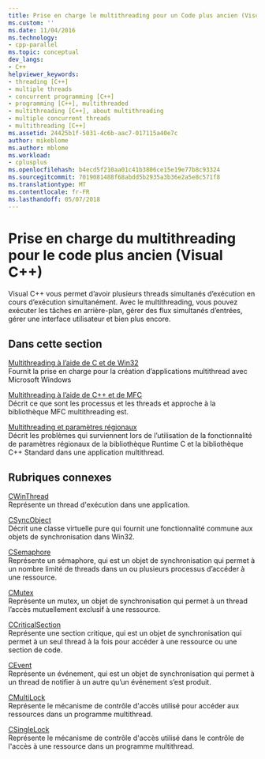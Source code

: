 ```yaml
---
title: Prise en charge le multithreading pour un Code plus ancien (Visual C++) | Documents Microsoft
ms.custom: ''
ms.date: 11/04/2016
ms.technology:
- cpp-parallel
ms.topic: conceptual
dev_langs:
- C++
helpviewer_keywords:
- threading [C++]
- multiple threads
- concurrent programming [C++]
- programming [C++], multithreaded
- multithreading [C++], about multithreading
- multiple concurrent threads
- multithreading [C++]
ms.assetid: 24425b1f-5031-4c6b-aac7-017115a40e7c
author: mikeblome
ms.author: mblome
ms.workload:
- cplusplus
ms.openlocfilehash: b4ecd5f210aa01c41b3806ce15e19e77b8c93324
ms.sourcegitcommit: 7019081488f68abdd5b2935a3b36e2a5e8c571f8
ms.translationtype: MT
ms.contentlocale: fr-FR
ms.lasthandoff: 05/07/2018
---
```

# <a name="multithreading-support-for-older-code-visual-c"></a>Prise en charge du multithreading pour le code plus ancien (Visual C++)
Visual C++ vous permet d’avoir plusieurs threads simultanés d’exécution en cours d’exécution simultanément. Avec le multithreading, vous pouvez exécuter les tâches en arrière-plan, gérer des flux simultanés d’entrées, gérer une interface utilisateur et bien plus encore.  
  
## <a name="in-this-section"></a>Dans cette section  
 [Multithreading à l’aide de C et de Win32](../parallel/multithreading-with-c-and-win32.md)  
 Fournit la prise en charge pour la création d’applications multithread avec Microsoft Windows  
  
 [Multithreading à l’aide de C++ et de MFC](../parallel/multithreading-with-cpp-and-mfc.md)  
 Décrit ce que sont les processus et les threads et approche à la bibliothèque MFC multithreading est.  
  
 [Multithreading et paramètres régionaux](../parallel/multithreading-and-locales.md)  
 Décrit les problèmes qui surviennent lors de l’utilisation de la fonctionnalité de paramètres régionaux de la bibliothèque Runtime C et la bibliothèque C++ Standard dans une application multithread.  
  
## <a name="related-sections"></a>Rubriques connexes  
 [CWinThread](../mfc/reference/cwinthread-class.md)  
 Représente un thread d'exécution dans une application.  
  
 [CSyncObject](../mfc/reference/csyncobject-class.md)  
 Décrit une classe virtuelle pure qui fournit une fonctionnalité commune aux objets de synchronisation dans Win32.  
  
 [CSemaphore](../mfc/reference/csemaphore-class.md)  
 Représente un sémaphore, qui est un objet de synchronisation qui permet à un nombre limité de threads dans un ou plusieurs processus d’accéder à une ressource.  
  
 [CMutex](../mfc/reference/cmutex-class.md)  
 Représente un mutex, un objet de synchronisation qui permet à un thread l’accès mutuellement exclusif à une ressource.  
  
 [CCriticalSection](../mfc/reference/ccriticalsection-class.md)  
 Représente une section critique, qui est un objet de synchronisation qui permet à un seul thread à la fois pour accéder à une ressource ou une section de code.  
  
 [CEvent](../mfc/reference/cevent-class.md)  
 Représente un événement, qui est un objet de synchronisation qui permet à un thread de notifier à un autre qu’un événement s’est produit.  
  
 [CMultiLock](../mfc/reference/cmultilock-class.md)  
 Représente le mécanisme de contrôle d'accès utilisé pour accéder aux ressources dans un programme multithread.  
  
 [CSingleLock](../mfc/reference/csinglelock-class.md)  
 Représente le mécanisme de contrôle d'accès utilisé dans le contrôle de l'accès à une ressource dans un programme multithread.  

